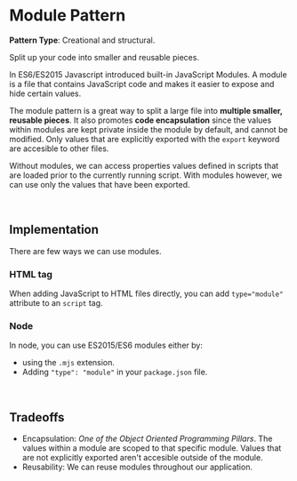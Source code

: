 # Module Pattern

**Pattern Type**: Creational and structural.

Split up your code into smaller and reusable pieces.


In ES6/ES2015 Javascript introduced built-in JavaScript Modules. A module is a file that contains JavaScript code and makes it easier to expose and hide certain values.

The module pattern is a great way to split a large file into **multiple smaller, reusable pieces**. It also promotes **code encapsulation** since the values within modules are kept private inside the module by default, and cannot be modified. Only values that are explicitly exported with the ```export``` keyword are accesible to other files.

Without modules, we can access properties values defined in scripts that are loaded prior to the currently running script. With modules however, we can use only the values that have been exported.

<br>

## Implementation
There are few ways we can use modules.

### HTML tag
When adding JavaScript to HTML files directly, you can add ```type="module"``` attribute to an ```script``` tag.


### Node
In node, you can use ES2015/ES6 modules either by:
- using the ```.mjs``` extension.
- Adding ```"type": "module"``` in your ```package.json``` file.

<br>

## Tradeoffs
- Encapsulation: *One of the Object Oriented Programming Pillars*. The values within a module are scoped to that specific module. Values that are not explicitly exported aren't accesible outside of the module.
- Reusability: We can reuse modules throughout our application.